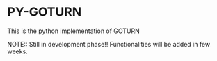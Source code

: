 # PY-GOTURN
This is the python implementation of GOTURN

NOTE:: Still in development phase!! Functionalities will be added in few
weeks. 
